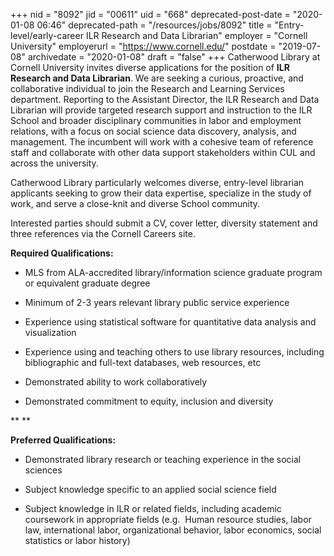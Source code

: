 +++
nid = "8092"
jid = "00611"
uid = "668"
deprecated-post-date = "2020-01-08 06:46"
deprecated-path = "/resources/jobs/8092"
title = "Entry-level/early-career ILR Research and Data Librarian"
employer = "Cornell University"
employerurl = "https://www.cornell.edu/"
postdate = "2019-07-08"
archivedate = "2020-01-08"
draft = "false"
+++
Catherwood Library at Cornell University invites diverse applications
for the position of **ILR Research and Data Librarian**. We are seeking
a curious, proactive, and collaborative individual to join the Research
and Learning Services department. Reporting to the Assistant Director,
the ILR Research and Data Librarian will provide targeted research
support and instruction to the ILR School and broader disciplinary
communities in labor and employment relations, with a focus on social
science data discovery, analysis, and management. The incumbent will
work with a cohesive team of reference staff and collaborate with other
data support stakeholders within CUL and across the university.

Catherwood Library particularly welcomes diverse, entry-level librarian
applicants seeking to grow their data expertise, specialize in the study
of work, and serve a close-knit and diverse School community.

Interested parties should submit a CV, cover letter, diversity statement
and three references via the Cornell Careers site.
  
**Required Qualifications:**

-   MLS from ALA-accredited library/information science graduate program
    or equivalent graduate degree

<!-- -->

-   Minimum of 2-3 years relevant library public service experience

<!-- -->

-   Experience using statistical software for quantitative data analysis
    and visualization

<!-- -->

-   Experience using and teaching others to use library resources,
    including bibliographic and full-text databases, web resources, etc

<!-- -->

-   Demonstrated ability to work collaboratively

<!-- -->

-   Demonstrated commitment to equity, inclusion and diversity

** **

**Preferred Qualifications:**

-   Demonstrated library research or teaching experience in the social
    sciences

<!-- -->

-   Subject knowledge specific to an applied social science field

<!-- -->

-   Subject knowledge in ILR or related fields, including academic
    coursework in appropriate fields (e.g.  Human resource studies,
    labor law, international labor, organizational behavior, labor
    economics, social statistics or labor history)
